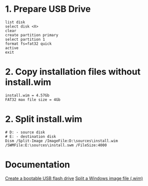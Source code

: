# 1. Prepare USB Drive
```
list disk
select disk <X>
clear
create partition primary
select partition 1
format fs=fat32 quick
active
exit
```

# 2. Copy installation files without install.wim
```
install.wim = 4.57Gb
FAT32 max file size = 4Gb
```

# 2. Split install.wim
```
# D: - source disk
# E: - destination disk
Dism /Split-Image /ImageFile:D:\sources\install.wim /SWMFile:E:\sources\install.swm /FileSize:4000
```




# Documentation
[Create a bootable USB flash drive](https://learn.microsoft.com/en-us/windows-server-essentials/install/create-a-bootable-usb-flash-drive)
[Split a Windows image file (.wim)](https://learn.microsoft.com/en-us/windows-hardware/manufacture/desktop/split-a-windows-image--wim--file-to-span-across-multiple-dvds?view=windows-11)
